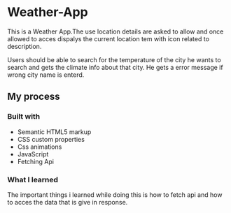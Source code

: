 # Weather-App
This is a Weather App.The use location details are asked to allow and once allowed to acces 
dispalys the current location tem with icon related to description.

Users should be able to search for the temperature of the city he wants to search and gets the climate info about that city.
He gets a error message if wrong city name is enterd.


## My process

### Built with

- Semantic HTML5 markup
- CSS custom properties
- Css animations
- JavaScript
- Fetching Api
  

### What I learned
The important things i learned while doing this is how to fetch api and how to acces the data that is give in response.


